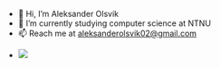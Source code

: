 - 👋 Hi, I’m Aleksander Olsvik
- 🌱 I’m currently studying computer science at NTNU
- 📫 Reach me at aleksanderolsvik02@gmail.com
* ![](https://komarev.com/ghpvc/?username=aOlsvik&color=brightgreen)
